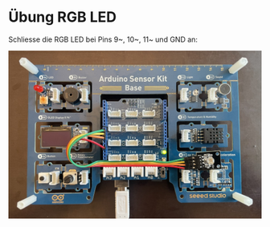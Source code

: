 # Übung RGB LED 

Schliesse die RGB LED bei Pins 9~, 10~, 11~ und GND an:

![RGB LED Anschliessen:](<RGB LED.jpg>)
